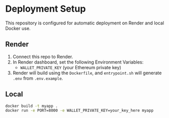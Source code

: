 # Deployment Setup

This repository is configured for automatic deployment on Render and local Docker use.

## Render

1. Connect this repo to Render.
2. In Render dashboard, set the following Environment Variables:
   - `WALLET_PRIVATE_KEY` (your Ethereum private key)
3. Render will build using the `Dockerfile`, and `entrypoint.sh` will generate `.env` from `.env.example`.

## Local

```bash
docker build -t myapp .
docker run -e PORT=8000 -e WALLET_PRIVATE_KEY=your_key_here myapp
```
